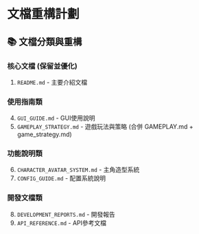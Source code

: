 # 文檔重構計劃

## 📚 文檔分類與重構

### 核心文檔 (保留並優化)
1. `README.md` - 主要介紹文檔

### 使用指南類
4. `GUI_GUIDE.md` - GUI使用說明
5. `GAMEPLAY_STRATEGY.md` - 遊戲玩法與策略 (合併 GAMEPLAY.md + game_strategy.md)

### 功能說明類
6. `CHARACTER_AVATAR_SYSTEM.md` - 主角造型系統
7. `CONFIG_GUIDE.md` - 配置系統說明

### 開發文檔類  
8. `DEVELOPMENT_REPORTS.md` - 開發報告
9. `API_REFERENCE.md` - API參考文檔